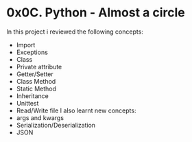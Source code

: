 # 0x0C. Python - Almost a circle
In this project i reviewed the following concepts:
* Import
* Exceptions
* Class
* Private attribute
* Getter/Setter
* Class Method
* Static Method
* Inheritance
* Unittest
* Read/Write file
I also learnt new concepts:
* args and kwargs
* Serialization/Deserialization
* JSON
